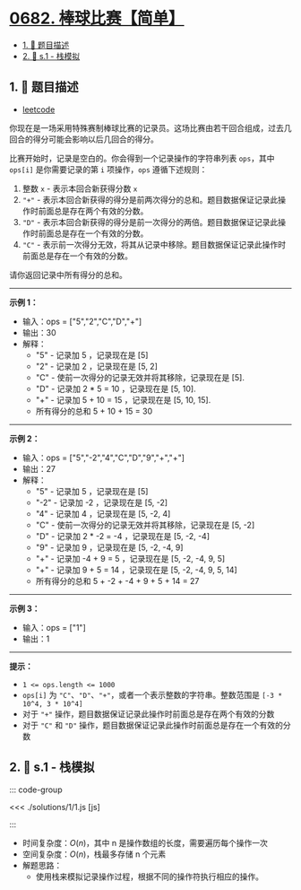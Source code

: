 # [0682. 棒球比赛【简单】](https://github.com/tnotesjs/TNotes.leetcode/tree/main/notes/0682.%20%E6%A3%92%E7%90%83%E6%AF%94%E8%B5%9B%E3%80%90%E7%AE%80%E5%8D%95%E3%80%91)

<!-- region:toc -->

- [1. 📝 题目描述](#1--题目描述)
- [2. 🎯 s.1 - 栈模拟](#2--s1---栈模拟)

<!-- endregion:toc -->

## 1. 📝 题目描述

- [leetcode](https://leetcode.cn/problems/baseball-game/)

你现在是一场采用特殊赛制棒球比赛的记录员。这场比赛由若干回合组成，过去几回合的得分可能会影响以后几回合的得分。

比赛开始时，记录是空白的。你会得到一个记录操作的字符串列表 `ops`，其中 `ops[i]` 是你需要记录的第 `i` 项操作，`ops` 遵循下述规则：

1. 整数 `x` - 表示本回合新获得分数 `x`
2. `"+"` - 表示本回合新获得的得分是前两次得分的总和。题目数据保证记录此操作时前面总是存在两个有效的分数。
3. `"D"` - 表示本回合新获得的得分是前一次得分的两倍。题目数据保证记录此操作时前面总是存在一个有效的分数。
4. `"C"` - 表示前一次得分无效，将其从记录中移除。题目数据保证记录此操作时前面总是存在一个有效的分数。

请你返回记录中所有得分的总和。

---

**示例 1：**

- 输入：ops = ["5","2","C","D","+"]
- 输出：30
- 解释：
  - "5" - 记录加 5 ，记录现在是 [5]
  - "2" - 记录加 2 ，记录现在是 [5, 2]
  - "C" - 使前一次得分的记录无效并将其移除，记录现在是 [5].
  - "D" - 记录加 2 \* 5 = 10 ，记录现在是 [5, 10].
  - "+" - 记录加 5 + 10 = 15 ，记录现在是 [5, 10, 15].
  - 所有得分的总和 5 + 10 + 15 = 30

---

**示例 2：**

- 输入：ops = ["5","-2","4","C","D","9","+","+"]
- 输出：27
- 解释：
  - "5" - 记录加 5 ，记录现在是 [5]
  - "-2" - 记录加 -2 ，记录现在是 [5, -2]
  - "4" - 记录加 4 ，记录现在是 [5, -2, 4]
  - "C" - 使前一次得分的记录无效并将其移除，记录现在是 [5, -2]
  - "D" - 记录加 2 \* -2 = -4 ，记录现在是 [5, -2, -4]
  - "9" - 记录加 9 ，记录现在是 [5, -2, -4, 9]
  - "+" - 记录加 -4 + 9 = 5 ，记录现在是 [5, -2, -4, 9, 5]
  - "+" - 记录加 9 + 5 = 14 ，记录现在是 [5, -2, -4, 9, 5, 14]
  - 所有得分的总和 5 + -2 + -4 + 9 + 5 + 14 = 27

---

**示例 3：**

- 输入：ops = ["1"]
- 输出：1

---

**提示：**

- `1 <= ops.length <= 1000`
- `ops[i]` 为 `"C"`、`"D"`、`"+"`，或者一个表示整数的字符串。整数范围是 `[-3 * 10^4, 3 * 10^4]`
- 对于 `"+"` 操作，题目数据保证记录此操作时前面总是存在两个有效的分数
- 对于 `"C"` 和 `"D"` 操作，题目数据保证记录此操作时前面总是存在一个有效的分数

## 2. 🎯 s.1 - 栈模拟

::: code-group

<<< ./solutions/1/1.js [js]

:::

- 时间复杂度：$O(n)$，其中 n 是操作数组的长度，需要遍历每个操作一次
- 空间复杂度：$O(n)$，栈最多存储 n 个元素
- 解题思路：
  - 使用栈来模拟记录操作过程，根据不同的操作符执行相应的操作。

